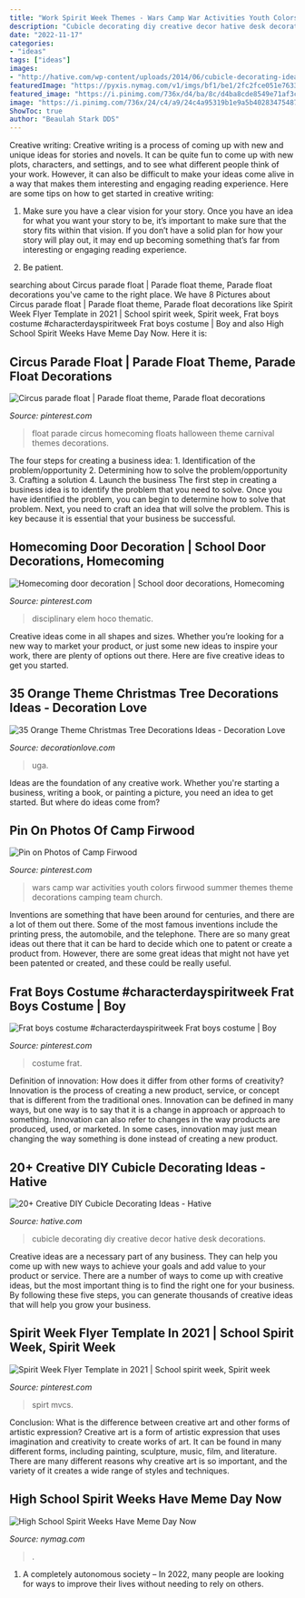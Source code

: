 ```yaml
---
title: "Work Spirit Week Themes - Wars Camp War Activities Youth Colors Firwood Summer Themes Theme Decorations Camping Team Church"
description: "Cubicle decorating diy creative decor hative desk decorations"
date: "2022-11-17"
categories:
- "ideas"
tags: ["ideas"]
images:
- "http://hative.com/wp-content/uploads/2014/06/cubicle-decorating-ideas/4-cubicle-decorating-ideas.jpg"
featuredImage: "https://pyxis.nymag.com/v1/imgs/bf1/be1/2fc2fce051e76339f05348282d8a7f4c4c-21-meme-day-spider-men.1x.rsocial.w1200.jpg"
featured_image: "https://i.pinimg.com/736x/d4/ba/8c/d4ba8cde8549e71af3c6d33bc5142dcf.jpg"
image: "https://i.pinimg.com/736x/24/c4/a9/24c4a95319b1e9a5b40283475487fb0f.jpg"
ShowToc: true
author: "Beaulah Stark DDS"
---
```



Creative writing:
Creative writing is a process of coming up with new and unique ideas for stories and novels. It can be quite fun to come up with new plots, characters, and settings, and to see what different people think of your work. However, it can also be difficult to make your ideas come alive in a way that makes them interesting and engaging reading experience. Here are some tips on how to get started in creative writing: 
1. Make sure you have a clear vision for your story. Once you have an idea for what you want your story to be, it’s important to make sure that the story fits within that vision. If you don’t have a solid plan for how your story will play out, it may end up becoming something that’s far from interesting or engaging reading experience. 

2. Be patient.

	

		
searching about Circus parade float | Parade float theme, Parade float decorations you've came to the right place. We have 8 Pictures about Circus parade float | Parade float theme, Parade float decorations like Spirit Week Flyer Template in 2021 | School spirit week, Spirit week, Frat boys costume #characterdayspiritweek Frat boys costume | Boy and also High School Spirit Weeks Have Meme Day Now. Here it is:
		
    
## Circus Parade Float | Parade Float Theme, Parade Float Decorations

<img loading=lazy src="https://i.pinimg.com/736x/d4/ba/8c/d4ba8cde8549e71af3c6d33bc5142dcf.jpg" onerror="this.onerror=null;this.src='https://tse4.mm.bing.net/th?id=OIP.QRDVJib7uuPLACOrb5UIJAHaFw&amp;pid=15.1';" alt="Circus parade float | Parade float theme, Parade float decorations">

_Source: pinterest.com_

>float parade circus homecoming floats halloween theme carnival themes decorations. 

	

The four steps for creating a business idea: 1. Identification of the problem/opportunity 2. Determining how to solve the problem/opportunity 3. Crafting a solution 4. Launch the business
The first step in creating a business idea is to identify the problem that you need to solve. Once you have identified the problem, you can begin to determine how to solve that problem. Next, you need to craft an idea that will solve the problem. This is key because it is essential that your business be successful.

    
## Homecoming Door Decoration | School Door Decorations, Homecoming

<img loading=lazy src="https://i.pinimg.com/736x/a9/c4/9d/a9c49d8dd44c03c51a291317b541345d.jpg" onerror="this.onerror=null;this.src='https://tse1.mm.bing.net/th?id=OIP.S99c-EGiAwGSy7V6w9EIvgHaJ3&amp;pid=15.1';" alt="Homecoming door decoration | School door decorations, Homecoming">

_Source: pinterest.com_

>disciplinary elem hoco thematic. 

	

Creative ideas come in all shapes and sizes. Whether you’re looking for a new way to market your product, or just some new ideas to inspire your work, there are plenty of options out there. Here are five creative ideas to get you started.

    
## 35 Orange Theme Christmas Tree Decorations Ideas - Decoration Love

<img loading=lazy src="https://www.decorationlove.com/wp-content/uploads/2016/10/Smalll-Orange-Chirstmas-Design.jpg" onerror="this.onerror=null;this.src='https://tse4.mm.bing.net/th?id=OIP.ym8XdtDDhV_qoKN9nyh-YgHaLG&amp;pid=15.1';" alt="35 Orange Theme Christmas Tree Decorations Ideas - Decoration Love">

_Source: decorationlove.com_

>uga. 

	

Ideas are the foundation of any creative work. Whether you're starting a business, writing a book, or painting a picture, you need an idea to get started. But where do ideas come from?

    
## Pin On Photos Of Camp Firwood

<img loading=lazy src="https://i.pinimg.com/736x/54/ae/a7/54aea78b98c51c149229def947b85ad6--color-wars-group-activities.jpg" onerror="this.onerror=null;this.src='https://tse2.mm.bing.net/th?id=OIP.ZTrX3VllHOA7a81mRJtX2QHaHa&amp;pid=15.1';" alt="Pin on Photos of Camp Firwood">

_Source: pinterest.com_

>wars camp war activities youth colors firwood summer themes theme decorations camping team church. 

	

Inventions are something that have been around for centuries, and there are a lot of them out there. Some of the most famous inventions include the printing press, the automobile, and the telephone. There are so many great ideas out there that it can be hard to decide which one to patent or create a product from. However, there are some great ideas that might not have yet been patented or created, and these could be really useful.

    
## Frat Boys Costume #characterdayspiritweek Frat Boys Costume | Boy

<img loading=lazy src="https://i.pinimg.com/736x/de/15/eb/de15eb01c8fbac02fdc13dff217f021b.jpg" onerror="this.onerror=null;this.src='https://tse2.mm.bing.net/th?id=OIP.jl1gPO-ceVRG2--r_8fw3wHaJ3&amp;pid=15.1';" alt="Frat boys costume #characterdayspiritweek Frat boys costume | Boy">

_Source: pinterest.com_

>costume frat. 

	

Definition of innovation: How does it differ from other forms of creativity?
Innovation is the process of creating a new product, service, or concept that is different from the traditional ones. Innovation can be defined in many ways, but one way is to say that it is a change in approach or approach to something. Innovation can also refer to changes in the way products are produced, used, or marketed. In some cases, innovation may just mean changing the way something is done instead of creating a new product.

    
## 20+ Creative DIY Cubicle Decorating Ideas - Hative

<img loading=lazy src="http://hative.com/wp-content/uploads/2014/06/cubicle-decorating-ideas/4-cubicle-decorating-ideas.jpg" onerror="this.onerror=null;this.src='https://tse4.mm.bing.net/th?id=OIP.VHOx8lixeW7JpfU3SP7vlgHaJ4&amp;pid=15.1';" alt="20+ Creative DIY Cubicle Decorating Ideas - Hative">

_Source: hative.com_

>cubicle decorating diy creative decor hative desk decorations. 

	

Creative ideas are a necessary part of any business. They can help you come up with new ways to achieve your goals and add value to your product or service. There are a number of ways to come up with creative ideas, but the most important thing is to find the right one for your business. By following these five steps, you can generate thousands of creative ideas that will help you grow your business.

    
## Spirit Week Flyer Template In 2021 | School Spirit Week, Spirit Week

<img loading=lazy src="https://i.pinimg.com/736x/24/c4/a9/24c4a95319b1e9a5b40283475487fb0f.jpg" onerror="this.onerror=null;this.src='https://tse3.mm.bing.net/th?id=OIP.kj3HYFuRWTsz-d7Dzl4MzQHaLc&amp;pid=15.1';" alt="Spirit Week Flyer Template in 2021 | School spirit week, Spirit week">

_Source: pinterest.com_

>spirt mvcs. 

	

Conclusion: What is the difference between creative art and other forms of artistic expression?
Creative art is a form of artistic expression that uses imagination and creativity to create works of art. It can be found in many different forms, including painting, sculpture, music, film, and literature. There are many different reasons why creative art is so important, and the variety of it creates a wide range of styles and techniques.

    
## High School Spirit Weeks Have Meme Day Now

<img loading=lazy src="https://pyxis.nymag.com/v1/imgs/bf1/be1/2fc2fce051e76339f05348282d8a7f4c4c-21-meme-day-spider-men.1x.rsocial.w1200.jpg" onerror="this.onerror=null;this.src='https://tse4.mm.bing.net/th?id=OIP.P-rLjj50z9RTJvnQoFYa_QHaD4&amp;pid=15.1';" alt="High School Spirit Weeks Have Meme Day Now">

_Source: nymag.com_

>. 

	

1. A completely autonomous society – In 2022, many people are looking for ways to improve their lives without needing to rely on others.

